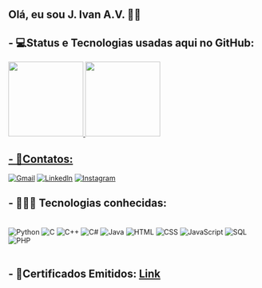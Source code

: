 ## Olá, eu sou J. Ivan A.V. 👋🗿

## - 💻Status e Tecnologias usadas aqui no GitHub:

<div>
  <a href="https://github.com/JIvanAV/">
  <img height="150em" src="https://github-readme-stats.vercel.app/api?username=JIvanAV&show_icons=true&theme=github_dark&include_all_commits=true&count_private=true"/>
  <img height="150em" src="https://github-readme-stats.vercel.app/api/top-langs/?username=JIvanAV&layout=compact&langs_count=7&theme=github_dark"/>
</div>

## - 📱Contatos:

[![Gmail](https://img.shields.io/badge/Gmail-D14836?style=for-the-badge&logo=gmail&logoColor=white)](https://mail.google.com/mail/u/0/?fs=1&tf=cm&source=mailto&to=joseivanabrantes@gmail.com)
[![Linkedln](https://img.shields.io/badge/LinkedIn-0077B5?style=for-the-badge&logo=linkedin&logoColor=white)](https://www.linkedin.com/in/jivanav)
[![Instagram](https://img.shields.io/badge/Instagram-E4405F?style=for-the-badge&logo=instagram&logoColor=white)](https://www.instagram.com/j_ivan_abrantes/)

## - 👨🏻‍💻 Tecnologias conhecidas:
  <div style="display: inline_block"><br/>
    <img align="center" alt = "Python"      src="https://img.shields.io/badge/Python-14354C?style=for-the-badge&logo=python&logoColor=white"/>
    <img align="center" alt = "C"           src="https://img.shields.io/badge/C-00599C?style=for-the-badge&logo=c&logoColor=white"/>
    <img align="center" alt = "C++"         src="https://img.shields.io/badge/C%2B%2B-00599C?style=for-the-badge&logo=c%2B%2B&logoColor=white"/>
    <img align="center" alt = "C#"          src="https://img.shields.io/badge/C%23-239120?style=for-the-badge&logo=c-sharp&logoColor=white"/>
    <img align="center" alt = "Java"        src="https://img.shields.io/badge/Java-ED8B00?style=for-the-badge&logo=java&logoColor=white"/>
    <img align="center" alt = "HTML"        src="https://img.shields.io/badge/HTML5-E34F26?style=for-the-badge&logo=html5&logoColor=white"/>
    <img align="center" alt = "CSS"         src="https://img.shields.io/badge/CSS3-1572B6?style=for-the-badge&logo=css3&logoColor=white"/>
    <img align="center" alt = "JavaScript"  src="https://img.shields.io/badge/JavaScript-F7DF1E?style=for-the-badge&logo=javascript&logoColor=black"/>
    <img align="center" alt = "SQL"         src="https://img.shields.io/badge/MySQL-00000F?style=for-the-badge&logo=mysql&logoColor=white"/>
    <img align="center" alt = "PHP"         src="https://img.shields.io/badge/PHP-777BB4?style=for-the-badge&logo=php&logoColor=white"/>
    
<div/><br/>
    
## - 📂Certificados Emitidos: [Link](https://drive.google.com/drive/u/1/folders/1obKJBv34W6EzFWkXRQfsLP7_foL2EZhn)

